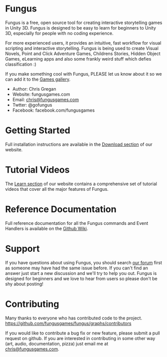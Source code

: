 Fungus
======

Fungus is a free, open source tool for creating interactive storytelling games in Unity 3D. Fungus is designed to be easy to learn for beginners to Unity 3D, especially for people with no coding experience. 

For more experienced users, it provides an intuitive, fast workflow for visual scripting and interactive storytelling. Fungus is being used to create Visual Novels, Point and Click Adventure Games, Childrens Stories, Hidden Object Games, eLearning apps and also some frankly weird stuff which defies classification :)

If you make something cool with Fungus, PLEASE let us know about it so we can add it to the [Games gallery](http://fungusgames.com/games).

- Author: Chris Gregan
- Website: fungusgames.com
- Email: chris@fungusgames.com
- Twtter: @gofungus
- Facebook: facebook.com/fungusgames

Getting Started
===============
Full installation instructions are available in the [Download section](http://fungusgames.com/download) of our website.

Tutorial Videos
===============

The [Learn section](http://fungusgames.com/learn/) of our website contains a comprehensive set of tutorial videos that cover all the major features of Fungus.

Reference Documentation
=======================

Full reference documentation for all the Fungus commands and Event Handlers is available on the [Github Wiki](https://github.com/FungusGames/Fungus/wiki).

Support
=======

If you have questions about using Fungus, you should search [our forum](http://fungusgames.com/forum) first as someone may have had the same issue before. If you can't find an answer just start a new discussion and we'll try to help you out. Fungus is designed for beginners and we love to hear from users so please don't be shy about posting!

Contributing
============

Many thanks to everyone who has contributed code to the project.
https://github.com/fungusgames/fungus/graphs/contributors

If you would like to contribute a bug fix or new feature, please submit a pull request on github. If you are interested in contributing in some other way (art, audio, documentation, pizza) just email me at chris@fungusgames.com.
